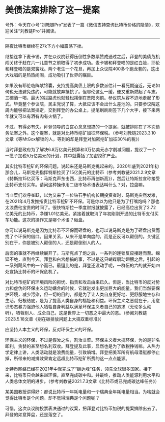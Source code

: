 # 美债法案排除了这一提案

号外：今天在小号“刘教链Pro”发表了一篇《微信支持查询比特币价格的隐情》，欢迎关注“刘教链Pro”并阅读。

* * *

隔夜比特币继续在27k下方小幅震荡下挫。

继接连拿下麦卡锡，并在众议院获得压倒性多数票赞成通过之后，拜登的美债危机闯关终于赶在六一儿童节之前取得了初步成功。麦卡锡和拜登唱的是红白脸，耶伦和拜登唱的是双簧戏。两个老生一个花旦，再加上众议院400多个跑龙套的，这出大戏唱的是热热闹闹，成功吸引了世界的瞩目。

如果没有耶伦临阵献锦囊，支持提高美债上限的多数派估计一看死期迫近，无论如何也无法避免违约，可能就放弃抵抗了。但耶伦这么一缓，便又重新燃起了斗志。三碗酒一喝，最大的拦路虎也就轻松撂倒在景阳岗前。参议院从容不迫地走起了形式。毕竟整个参议院，民主党说了算，大抵应该不会出什么差池的。只要参议院这周内能够把法案搞定，交到拜登的办公桌上，提笔刷刷刷签下几个大字，接下来两年就又可以有酒有肉有火锅了。

不过，有得必有失。拜登领导的白宫心念念想搞的一个提案，就被排除在了本次债务法案之外。这个提案，就是对比特币挖矿加征环保税。（参考刘教链2023.3.10文章《等MtGox解锁的人，等到的却是拜登对加密挖矿加征30%的税》）

当时拜登政府为了解决6.8万亿美元预算和3万亿美元赤字削减问题，提议了一个一揽子加税5万亿美元的计划，其中就囊括了加密挖矿产业。

其实比特币挖矿的环保问题，说起来还是马斯克挑起来的。2020年底到2021年初那会儿，马斯克先指挥特斯拉买了15亿美元的比特币（参考刘教链2021.2.9文章《特斯拉15亿买币：马斯克声东击西，比特币再创新高》），然后让特斯拉宣称接受比特币支付买车。请问这种操作用二级市场术语表达叫什么？对，拉盘嘛。

当韭菜们欢呼雀跃，以为又来了一位钻石手机构长期投资者时，马斯克突然发难，在2021年4月发推指责比特币挖矿不环保。可是你以为他只是为了打嘴炮吗？那也太浪费他宝贵的时间了。很快特斯拉一季度财报就披露了，已经高位出货了2.72亿美元的比特币，净赚1.01亿美元。紧接着就取消了年初刚刚开通的比特币支付买车功能。这次的操作又是哪个术语？砸盘。

你可以说马斯克是因为比特币不环保而砸盘的，也可以说马斯克是为了砸盘出货而找了个环保的借口。因果关系，从来不是单向度的，而是正反可以颠倒的。关键区别在于，你是被别人颠倒的人，还是颠倒别人的人。

后面的事就不再继续展开了。马斯克点了炮之后，一系列的连锁反应接踵而至。绵延不绝，直到今天。拜登和白宫想搞的事，不过是这只蝴蝶扇动翅膀之后，引起的一系列飓风中的一个而已。最逗比的是，拜登还没动手呢，一群伍的六的就开始四处宣扬比特币的环保危机了。

对比特币挖矿的环境风险的担忧、指责和攻击由来已久。但是，当比特币的反对势力和虚伪的环保主义运动媾合的时候，它就迸发出更加巨大的能量。我们当然要保护环境，减少污染，但一切的目的，都是为了让人类自身更好地、更舒服地生存和生活，归根结底，是为了提高人类自身的福祉和利益。环保主义之恶就在于，用意识形态暴力强迫他人牺牲自身利益以满足环保主义者自己的追求（无论多么动听），牺牲别人、成全自己，这是世界上一切恶之中最大的恶。（参阅刘教链2023.5.18文章《别在碳排放问题上大搞双重标准》）

应坚持人本主义的环保，反对环保主义的环保。

环保主义的环保，不过是假汝之名，割汝韭菜。环保主义者大搞环保，为的是非名即利，贪婪的甚至想名利双收。拜登提及此事，显然也是为了收税挣钱嘛。从热力学定律上讲，人类活动就是浪费能量，引致熵增。拜登把美军所有航母潜艇都停止掉，所带来的减排效果肯定远超比特币挖矿所费的这一点点能源。

比特币网络已经在2021年中就完成了“碳达峰”任务，领先全球很多国家。接下来，比特币只会越来越环保，直至完成碳中和。并最终，推动人类能源利用水平和人类总体文明的进步。（参考刘教链2021.7.3文章《比特币或已完成碳达峰任务》）

某美国教授讲得好：都说比特币一年耗电量和一个瑞典全年耗电量相当。为啥就会觉得比特币是个问题，却不觉得瑞典是个问题呢？

可惜，这次众议院投票表决通过的议案，把拜登对比特币加税的提案排除出去了。拜登的如意算盘，还是落空了。


